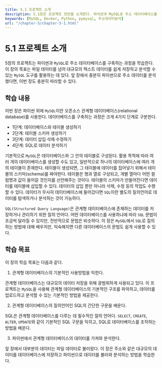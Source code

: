 ```yaml
---
title: 5.1 프로젝트 소개
description: 5.1장은 프로젝트 전반을 소개한다. 파이썬과 MySQL로 주소 데이터베이스를 구축하고, 데이터 분석하는 방법을 학습한다.
keywords: [MySQL, Docker, Python, pymysql, 주소데이터분석]
url: "/chapter-5/chapter-5-1.html"
---
```


# 5.1 프로젝트 소개

5장의 프로젝트는 파이썬과 `MySQL`로 주소 데이터베이스를 구축하는 과정을 학습한다. 이 장의 목표는 파일 데이터를 넘어 대규모의 텍스트 데이터를 쉽게 저장하고 분석할 수 있는 `MySQL` 도구를 활용하는 데 있다. 앞 장에서 충분히 파이썬으로 주소 데이터를 분석했다면, 이번 장도 충분히 따라할 수 있다.

## 학습 내용

이번 장은 파이썬 외에 `MySQL`이란 오픈소스 관계형 데이터베이스(relational database)를 사용한다.
데이터베이스를 구축하는 과정은 크게 4가지 단계로 구분한다.

- 1단계: 데이터베이스와 테이블 생성하기
- 2단계: 테이블 스키마 생성하기
- 3단계: 데이터 삽입∙삭제∙수정하기
- 4단계: SQL로 데이터 분석하기

기본적으로 `MySQL`은 데이터베이스와 그 안의 테이블로 구성된다. 활용 목적에 따라 여러 개의 데이터베이스를 생성할 수도 있고, 일반적으로 하나의 데이터베이스에 여러 개의 테이블이 존재한다. 테이블이 생성되면, 그 테이블에 데이터를 집어넣기 위해서 테이블의 스키마(schema)를 짜야한다. 테이블은 행과 열로 구성되고, 개별 열마다 어떤 컬럼명과 값이 들어갈 것인지를 선언해주는 것이다. 테이블의 스키마가 만들어진다면 데이터를 테이블에 삽입할 수 있다. 데이터의 삽입 뿐만 아니라 삭제, 수정 등의 작업도 수행할 수 있다. 데이터가 무사히 데이터베이스에 들어갔다면 `SQL`이란 별도의 질의언어로 데이터를 탐색하거나 분석하는 것이 가능하다.

`SQL(Structured Query Language)`은 관계형 데이터베이스에 존재하는 데이터를 저장하거나 관리하기 위한 질의 언어다. 어떤 데이터베이스를 사용하냐에 따라 `SQL` 문법이 조금씩 달라질 수 있지만, 전반적으로 문법은 비슷하다. 이 장은 `MySQL`에서 `SQL`로 질의하는 방법에 대해 배우지만, 익숙해지면 다른 데이터베이스의 문법도 쉽게 사용할 수 있다.

## 학습 목표

이 장의 학습 목표는 다음과 같다.

1. 관계형 데이터베이스의 기본적인 사용방법을 익힌다.

관계형 데이터베이스는 대규모의 데이터 저장을 위해 광범위하게 사용되고 있다. 이 프로젝트는 `MySQL`을 사용해 관계형 데이터베이스의 기본적인 구조를 파악하고, 데이터를 업로드하고 분석할 수 있는 기본적인 방법을 제공한다.

2. 관계형 데이터베이스의 질의언어인 SQL의 간단한 구문을 배운다.

SQL은 관계형 데이터베이스를 다루는 데 필수적인 질의 언어다. `SELECT`, `CREATE`, `ALTER`, `UPDATE`와 같이 기본적인 SQL 구문을 익히고, SQL로 데이터베이스를 조작하는 방법을 배운다.

3. 파이썬에서 관계형 데이터베이스의 데이터를 가져와 분석한다.

앞 장에서 대부분의 데이터는 파일 데이터로 불러왔다. 이 장은 주소와 같은 대규모의 데이터를 데이터베이스에 저장하고 파이썬으로 데이터를 불러와 분석하는 방법을 학습한다.
